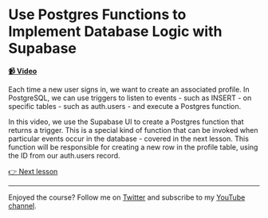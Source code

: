 # Use Postgres Functions to Implement Database Logic with Supabase

**[📹 Video](https://egghead.io/lessons/supabase-use-postgres-functions-to-implement-database-logic-with-supabase)**

Each time a new user signs in, we want to create an associated profile. In PostgreSQL, we can use triggers to listen to events - such as INSERT - on specific tables - such as auth.users - and execute a Postgres function.

In this video, we use the Supabase UI to create a Postgres function that returns a trigger. This is a special kind of function that can be invoked when particular events occur in the database - covered in the next lesson. This function will be responsible for creating a new row in the profile table, using the ID from our auth.users record.

[👉 Next lesson](/09-use-supabase-to-subscribe-to-database-events-with-postgres-triggers)

---

Enjoyed the course? Follow me on [Twitter](https://twitter.com/_dijonmusters) and subscribe to my [YouTube channel](https://www.youtube.com/channel/UCPitAIwktfCfcMR4kDWebDQ).
